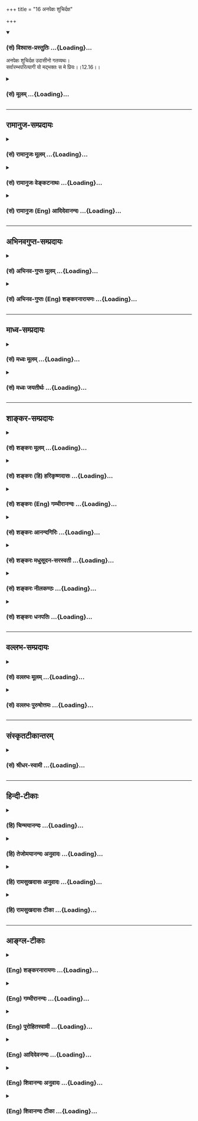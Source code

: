 +++
title = "16 अनपेक्षः शुचिर्दक्ष"

+++
<div class="js_include" newlevelforh1="3" title="(सं) विश्वास-प्रस्तुतिः" unfilled url="/purANam_vaiShNavam/mahAbhAratam/06-bhIShma-parva/03-bhagavad-gItA-parva/saMskRtam/vishvAsa-prastutiH/12_bhakti-yogaH/16_anapexaH_shuchird.md">
<details open><summary><h3>(सं) विश्वास-प्रस्तुतिः ...{Loading}...</h3></summary>

अनपेक्षः शुचिर्दक्ष उदासीनो गतव्यथः।  
सर्वारम्भपरित्यागी यो मद्भक्तः स मे प्रियः।।12.16।।
</details>
</div>
<div class="js_include collapsed" newlevelforh1="3" title="(सं) मूलम्" unfilled url="/purANam_vaiShNavam/mahAbhAratam/06-bhIShma-parva/03-bhagavad-gItA-parva/saMskRtam/mUlam/12_bhakti-yogaH/16_anapexaH_shuchird.md">
<details><summary><h3>(सं) मूलम् ...{Loading}...</h3></summary>

अनपेक्षः शुचिर्दक्ष उदासीनो गतव्यथः।  
सर्वारम्भपरित्यागी यो मद्भक्तः स मे प्रियः।।12.16।।
</details>
</div>


_________________
## रामानुज-सम्प्रदायः
<div class="js_include collapsed" newlevelforh1="3" title="(सं) रामानुजः मूलम्" unfilled url="/purANam_vaiShNavam/mahAbhAratam/06-bhIShma-parva/03-bhagavad-gItA-parva/saMskRtam/rAmAnujaH/mUlam/12_bhakti-yogaH/16_anapexaH_shuchird.md">
<details><summary><h3>(सं) रामानुजः मूलम् ...{Loading}...</h3></summary>

।।12.16।।**अनपेक्षः** -- आत्मव्यतिरिक्ते कृत्स्ने वस्तुनि अनपेक्षः;
**शुचिः** -- शास्त्रविहितद्रव्यवर्धितकायः; **दक्षः** --
शास्त्रीयक्रियोपादानसमर्थः अन्यत्र **उदासीनः; गतव्यथः** --
शास्त्रीयक्रियानिर्वृत्तौ अवर्जनीयशीतोष्णपरुषस्पर्शादिदुःखेषु
व्यथारहितः; सर्वारम्भपरित्यागी --
शास्त्रीयव्यतिरिक्तसर्वकर्मारम्भपरित्यागी; य एवंभूतो मद्भक्तः स मे
प्रियः।

</details>
</div>
<div class="js_include collapsed" newlevelforh1="3" title="(सं) रामानुजः वेङ्कटनाथः" unfilled url="/purANam_vaiShNavam/mahAbhAratam/06-bhIShma-parva/03-bhagavad-gItA-parva/saMskRtam/rAmAnujaH/venkaTanAthaH/12_bhakti-yogaH/16_anapexaH_shuchird.md">
<details><summary><h3>(सं) रामानुजः वेङ्कटनाथः ...{Loading}...</h3></summary>

  
  
।।12.16।। आत्ममात्रापेक्षत्वेन शास्त्रीयमात्रजागरूकत्वं
तद्व्यतिरिक्तेष्वत्यन्तनिरीहत्वं चाह -- अनपेक्षः इति श्लोकेन।
प्रस्तुताधिकारविरोधव्युदासाय सामान्यं विशेषे नियमयतिआत्मव्यतिरिक्त इति।
अन्येषु सङ्कोचकाभावात्कृत्स्न इत्युक्तम्। फलीभूतस्य शुचित्वस्य स्वरूपेण
विधातुमशक्यत्वात्तद्धेतौ तात्पर्यमित्याह -- शास्त्रविहितेति।
अन्यविषयसामर्थ्यस्यानुपयुक्तत्वात्तदुपयुक्तानुष्ठानसामर्थ्यं
दक्षशब्देनाभिधीयत इत्याहशास्त्रीयेति। विरोधपरिहारायौदासीन्यं
विहितव्यतिरिक्तविषयमित्याहअन्यत्रोदासीन इति।
अविहिताप्रतिषिद्धेष्वित्यर्थः। अपक्षपातिन्वमिहौदासीन्यं वदन्तःसमः शत्रौ
च \[12।18\] इत्यादिवक्ष्यमाणपौनरुक्त्यान्निरस्ताः।
निषिद्ध्यमानव्यथाप्रसङ्गं दर्शयतिशास्त्रीयक्रियानिर्वृत्ताविति।
विहितयोगारम्भादिव्यवच्छेदायाहशास्त्रीयव्यतिरिक्तेति।
साभिसन्धिकपरित्यागस्यात्र विवक्षितत्वात् माध्यस्थ्यरूपौदासीन्याद्भेदः।
यद्वा निष्प्रयत्नतारूपोदासीनत्वफलं सर्वकर्मारम्भपरित्यागः। कर्मात्र
वाक्कायव्यापारः। स एवारभ्यमाणत्वादारम्भः। तस्योपादानं वा। एतदखिलमपि
मद्भक्तिविशिष्टतयैव प्रियत्वकारणमिति मद्भक्तशब्देन विवक्षितमित्याहय
एवम्भूतो मद्भक्त इति।  
  

</details>
</div>
<div class="js_include collapsed" newlevelforh1="3" title="(सं) रामानुजः (Eng) आदिदेवानन्दः" unfilled url="/purANam_vaiShNavam/mahAbhAratam/06-bhIShma-parva/03-bhagavad-gItA-parva/saMskRtam/rAmAnujaH/english/AdidevAnandaH/12_bhakti-yogaH/16_anapexaH_shuchird.md">
<details><summary><h3>(सं) रामानुजः (Eng) आदिदेवानन्दः ...{Loading}...</h3></summary>

12.16 He who is free from 'desires', i.e., who has no longing for
anything except the self; who is 'pure', namely, whose body is nourished
on the food prescribed by the Sastras; who is an 'expert' namely, who is
an expert in performing actions prescribed by the Sastras; who is
'indifferent', i.e., not interested in matters other than those enjoined
by the Sastras; who is free from 'agony', i.e., of pain caused by heat,
cold, contact with coarse things etc., which are inevitably associated
with the performance of rites prescribed by the Sastras; who renounces
all 'undertakings,' i.e., who renounces all undertakings except those
demanded by the Sastras - the devotee who is like this is dear to Me.

</details>
</div>


_________________
## अभिनवगुप्त-सम्प्रदायः
<div class="js_include collapsed" newlevelforh1="3" title="(सं) अभिनव-गुप्तः मूलम्" unfilled url="/purANam_vaiShNavam/mahAbhAratam/06-bhIShma-parva/03-bhagavad-gItA-parva/saMskRtam/abhinava-guptaH/mUlam/12_bhakti-yogaH/16_anapexaH_shuchird.md">
<details><summary><h3>(सं) अभिनव-गुप्तः मूलम् ...{Loading}...</h3></summary>

।।12.15 -- 12.20।। यस्मादित्यादि मे प्रिया इत्यन्तम्। अनिकेतः -- इदमेव
मया कर्तव्यम् इति यस्य नास्ति प्रतिज्ञा। यथाप्राप्तहेवाकितया
सुखदुःखादिकमुपभुञ्ज्ञानः परमेश्वरविषयसमावेशितहृदयः सुखेनैव प्राप्नोति
परमकैवल्यम् इति।  
  
।। शिवम्।।

</details>
</div>
<div class="js_include collapsed" newlevelforh1="3" title="(सं) अभिनव-गुप्तः (Eng) शङ्करनारायणः" unfilled url="/purANam_vaiShNavam/mahAbhAratam/06-bhIShma-parva/03-bhagavad-gItA-parva/saMskRtam/abhinava-guptaH/english/shankaranArAyaNaH/12_bhakti-yogaH/16_anapexaH_shuchird.md">
<details><summary><h3>(सं) अभिनव-गुप्तः (Eng) शङ्करनारायणः ...{Loading}...</h3></summary>

12.16 See Comment under 12.20

</details>
</div>


_________________
## माध्व-सम्प्रदायः
<div class="js_include collapsed" newlevelforh1="3" title="(सं) मध्वः मूलम्" unfilled url="/purANam_vaiShNavam/mahAbhAratam/06-bhIShma-parva/03-bhagavad-gItA-parva/saMskRtam/madhvaH/mUlam/12_bhakti-yogaH/16_anapexaH_shuchird.md">
<details><summary><h3>(सं) मध्वः मूलम् ...{Loading}...</h3></summary>

।।12.16।। सर्वारम्भपरित्यागी इत्यादेः
सामान्यविशेषव्याख्यानव्याख्येयभावेनापुनरुक्तिः। हर्षादिभिर्मुक्त
इत्युक्ते कादाचित्कमपि भवतीतियो न हृष्यति \[12।17\] इत्युक्तम्।
उपचारपरिहारार्थं पूर्वम् आधिक्यज्ञानार्थं भक्त्यभ्यासः। ये तु सर्वाणि
कर्माणि \[12।6\] इत्यादेः प्रपञ्च एषः।

</details>
</div>
<div class="js_include collapsed" newlevelforh1="3" title="(सं) मध्वः जयतीर्थः" unfilled url="/purANam_vaiShNavam/mahAbhAratam/06-bhIShma-parva/03-bhagavad-gItA-parva/saMskRtam/madhvaH/jayatIrthaH/12_bhakti-yogaH/16_anapexaH_shuchird.md">
<details><summary><h3>(सं) मध्वः जयतीर्थः ...{Loading}...</h3></summary>

।।12.16।। पुनरुक्तिदोषमाशङ्क्य परिहरति --
**सर्वे**ति। सर्वारम्भपरितयागीशुभाशुभपरित्यागी \[12।17\],इत्यादौ
सामान्यविशेषभावेनसन्तुष्टः सततं योगी \[12।14\]सन्तुष्टो येन केनचित्
\[12।19\] इत्यादौ व्याख्यानव्याख्येयभावेनहर्षामर्षभयोद्वेगैर्मुक्तः
\[12।15\]यो न हृष्यति \[12।17\] इत्यत्र नोक्तं प्रकारद्वयं सम्भवतीत्यत
आह -- **हर्षादिभिरि**ति। निष्ठाप्रत्ययेनातीतत्वप्रतीत्या कालान्तरे
हर्षादिकं भवतीत्याशङ्क्य क्रियाप्रबन्धे विहितेन लटा प्रतिपादयतीत्यर्थः।
तर्हीदमेवास्तु; किं तेन इत्यत आह -- **उपचारे**ति। सिद्धेऽर्थे वचनमुपचारं
तात्पर्यद्योतनेन परिहरतीत्यर्थः। यो मद्भक्तः इति भक्तिः पुनःपुनरुच्यते;
तत्प्रयोजनमाह -- **आधिक्ये**ति। अद्वेष्टा \[12।13\] इत्यादिनोक्तेषु
सर्वधर्मेषु भक्तेरिति शेषः। अद्वेष्टा इत्यादेः सङ्गत्यदर्शनात्तामाह --
**ये त्वे**ति। प्रपञ्चस्तदुपलक्षितस्याभिधानम्।
अक्षरोपासकानधिकृत्यैतदुच्यते इत्यसत्। सन्निहितसम्बन्धे सति
व्यवहितसम्बन्धप्रहणायोगात्योमद्भक्तः स मे प्रियः इत्यादिवचनाच्च।

</details>
</div>


_________________
## शाङ्कर-सम्प्रदायः
<div class="js_include collapsed" newlevelforh1="3" title="(सं) शङ्करः मूलम्" unfilled url="/purANam_vaiShNavam/mahAbhAratam/06-bhIShma-parva/03-bhagavad-gItA-parva/saMskRtam/shankaraH/mUlam/12_bhakti-yogaH/16_anapexaH_shuchird.md">
<details><summary><h3>(सं) शङ्करः मूलम् ...{Loading}...</h3></summary>

।।12.16।। --,देहेन्द्रियविषयसंबन्धादिषु अपेक्षाविषयेषु **अनपेक्षः**
निःस्पृहः। **शुचिः** बाह्येन आभ्यन्तरेण च शौचेन संपन्नः। **दक्षः**
प्रत्युत्पन्नेषु कार्येषु सद्यः यथावत् प्रतिपत्तुं समर्थः। **उदासीनः** न
कस्यचित् मित्रादेः पक्षं भजते यः; सः उदासीनः यतिः। **गतव्यथः** गतभयः।
**सर्वारम्भपरित्यागी** आरभ्यन्त इति आरम्भाः इहामुत्रफलभोगार्थानि
कामहेतूनि कर्माणि सर्वारम्भाः; तान् परित्यक्तुं शीलम् अस्येति
सर्वारम्भपरित्यागी **यः मद्भक्तः सः मे प्रियः**।। किञ्च --,

</details>
</div>
<div class="js_include collapsed" newlevelforh1="3" title="(सं) शङ्करः (हि) हरिकृष्णदासः" unfilled url="/purANam_vaiShNavam/mahAbhAratam/06-bhIShma-parva/03-bhagavad-gItA-parva/saMskRtam/shankaraH/hindI/harikRShNadAsaH/12_bhakti-yogaH/16_anapexaH_shuchird.md">
<details><summary><h3>(सं) शङ्करः (हि) हरिकृष्णदासः ...{Loading}...</h3></summary>

।।12.16।। जो शरीर; इन्द्रिय; विषय और उनके सम्बन्ध आदि स्पृहाके विषयोंमें
अपेक्षारहित -- निःस्पृह है; बाहरभीतरकी शुद्धिसे सम्पन्न है; और चतुर
अर्थात् अनेक कर्त्तव्योंके प्राप्त होनेपर उनमेंसे तुरंत ही यथार्थ
कर्त्तव्यको निश्चित करनेमें समर्थ है। तथा जो उदासीन अर्थात् किसी मित्र
आदिका पक्षपात न करनेवाला संन्यासी है और गतव्यथ यानी निर्भय है। तथा जो
समस्त आरम्भोंका त्याग करनेवाला है -- जो आरम्भ किये जायँ उनका नाम आरम्भ
है; इसके अनुसार इस लोक और परलोकके फलभोगके लिये किये जानेवाले समस्त
कामनाहेतुक कर्मोंका नाम सर्वारम्भ है; उन्हें त्यागनेका जिसका स्वभाव है
ऐसा जो मेरा भक्त है वह मेरा प्यारा है।

</details>
</div>
<div class="js_include collapsed" newlevelforh1="3" title="(सं) शङ्करः (Eng) गम्भीरानन्दः" unfilled url="/purANam_vaiShNavam/mahAbhAratam/06-bhIShma-parva/03-bhagavad-gItA-parva/saMskRtam/shankaraH/english/gambhIrAnandaH/12_bhakti-yogaH/16_anapexaH_shuchird.md">
<details><summary><h3>(सं) शङ्करः (Eng) गम्भीरानन्दः ...{Loading}...</h3></summary>

12.16 Anapeksah, he who has no desires with regard to covetable things
like body, organs, objects, (their inter-) relationship, etc.; sucih,
who is pure, endowed with external and internal purity; daksah, who is
dextrous, who is able to promptly understand in the right way the duties
that present themselves; udasinah, who is impartial, the monk who does
not side with anybody-friends and others; gatavyathah, who is free from
fear; sarva-arambha-parityagi, who has renounced every undertaking-works
under-taken are arambhah; sarva-arambhah means works undertaken out of
desire for results to be enjoyed here or hereafter; he who is apt to
give them up (pari-tyaga) is sarva-arambha-parityahi; he who is such a
madbhaktah, devotee of Mine; he is priyah, dear; me, to Me. Further,

</details>
</div>
<div class="js_include collapsed" newlevelforh1="3" title="(सं) शङ्करः आनन्दगिरिः" unfilled url="/purANam_vaiShNavam/mahAbhAratam/06-bhIShma-parva/03-bhagavad-gItA-parva/saMskRtam/shankaraH/AnandagiriH/12_bhakti-yogaH/16_anapexaH_shuchird.md">
<details><summary><h3>(सं) शङ्करः आनन्दगिरिः ...{Loading}...</h3></summary>

।।12.16।। निरपेक्षत्वादिकमपि ज्ञानिनो विशेषणमित्याह -- **अनपेक्ष इति।**
आदिपदमपेक्षणीयसर्वसंग्रहार्थं; प्रतिपत्तव्येषु प्रतिपत्तुं कर्तव्येषु
कर्तुं चेत्यर्थः। परैस्ताडितस्यापि गता व्यथा भयमस्येति
व्युत्पत्तिमाश्रित्याह -- **गतेति।** नच क्षमीत्यनेन पौनरुक्त्यं
प्रत्युत्पन्नायामपि व्यथायामपकर्तृष्वनपकर्तृत्वं
क्षमित्वमित्यभ्युपगमात्।

</details>
</div>
<div class="js_include collapsed" newlevelforh1="3" title="(सं) शङ्करः मधुसूदन-सरस्वती" unfilled url="/purANam_vaiShNavam/mahAbhAratam/06-bhIShma-parva/03-bhagavad-gItA-parva/saMskRtam/shankaraH/madhusUdana-sarasvatI/12_bhakti-yogaH/16_anapexaH_shuchird.md">
<details><summary><h3>(सं) शङ्करः मधुसूदन-सरस्वती ...{Loading}...</h3></summary>

।।12.16।। अनपेक्ष इति। किंच निरपेक्षः सर्वेषु भोगोपकरणेषु
यदृच्छोपनीतेष्वपि निःस्पृहः; शुचिर्बाह्याभ्यन्तरशौचसंपन्नः; दक्ष
उपस्थितेषु ज्ञातव्येषु कर्तव्येषु च सद्य एव ज्ञातुं कर्तुं च समर्थः;
उदासीनो न कस्यचिन्मित्रादेः पक्षं भजते; यो गतव्यथः परैस्ताड्यमानस्यापि
गता नोत्पन्ना व्यथा पीडा यस्य सः; उत्पन्नायामपि व्यथायामनपकर्तृत्वं
क्षमित्वं; व्यथाकारणेषु सत्स्वप्यनुत्पन्नव्यथत्वं गतव्यथत्वमिति भेदः।
ऐहिकामुष्मिकफलानि सर्वाणि कर्माणि सर्वारम्भास्तान्परित्युक्तं शीलं यस्य
स सर्वारम्भपरित्यागी संन्यासी यो मद्भक्तः स मे प्रियः।

</details>
</div>
<div class="js_include collapsed" newlevelforh1="3" title="(सं) शङ्करः नीलकण्ठः" unfilled url="/purANam_vaiShNavam/mahAbhAratam/06-bhIShma-parva/03-bhagavad-gItA-parva/saMskRtam/shankaraH/nIlakaNThaH/12_bhakti-yogaH/16_anapexaH_shuchird.md">
<details><summary><h3>(सं) शङ्करः नीलकण्ठः ...{Loading}...</h3></summary>

।।12.16।। अस्यैव व्युत्थानावस्थामाह -- **अनपेक्ष इति।** सुखप्राप्तौ
दुःखहाने वा तत्साधने वा लिप्साशून्योऽनपेक्षः। शुचिः बाह्याभ्यन्तरशौचवान्
पुण्यापुण्याभ्यामलिप्तो वा। दक्षः भगवद्भजनादावनलसः। उदासीनो मानापमानादौ
समवृत्तिः। अतएव गता व्यथा चेतःपीडा यस्य स गतव्यथः। सर्वारम्भपरित्यागी
संन्यासित्वादेव। यो मद्भक्तः स मे प्रियः।

</details>
</div>
<div class="js_include collapsed" newlevelforh1="3" title="(सं) शङ्करः धनपतिः" unfilled url="/purANam_vaiShNavam/mahAbhAratam/06-bhIShma-parva/03-bhagavad-gItA-parva/saMskRtam/shankaraH/dhanapatiH/12_bhakti-yogaH/16_anapexaH_shuchird.md">
<details><summary><h3>(सं) शङ्करः धनपतिः ...{Loading}...</h3></summary>

।।12.16।। निरपेक्षत्वादिकमपि ज्ञानिनो विशेषणमित्याशयेनाह। अनपेक्षः
देहेन्द्रियविषयसंबन्धेषु सर्वेष्वपेक्षणीयेषु
यदृच्छायोपलब्धेष्वपेक्षाशून्यो निस्पृहः। शुचिः मृदम्ब्वादिनिमित्तेन
बाह्येन दयादिनाभ्यन्तरेण च शौचने संपन्नः पुण्यापुण्याभ्यामलिप्य इति वा।
अस्मिन्पक्षे प्रकरणाविरोधः। पुण्यापुण्ये न करोत्यस्ताभ्यामलिप्त इत्यर्थे
तु शूभाशुभपरित्यागीत्येन पौनरुक्त्यं बोध्यम्। दक्षः प्रत्युत्पन्नेषु
कर्तव्येषु यथावज्ज्ञातु कर्तुं न कुशलो नत्वलसः। कस्यचिन्मित्रादेः
पक्षपातं न भजत इत्युदासीनः। यत्तु मानापमानादौ समवृत्तिरुदासीन इति तन्न।
तथा मानापमानयोरित्यादिना पौनरुक्त्यापत्तेः। ताडितुमुद्यतादपि
व्यथानिमित्तं गतं भयं यस्मात्। नच क्षमीत्यनेन पौनरुक्त्यं परैस्ताडितस्य
प्रत्युत्पन्नायामापि पीडायां तन्निमित्तं ताडनकर्तृषु ताडनाद्यकर्तुत्वं
क्षमित्वमित्यभ्युपगमात्।
अतएवैहिकामुष्मकदुःखनिवृत्तितत्सुखप्राप्त्यर्थानि कर्माणि आरभ्यन्त
इत्यारम्भास्तान् परियक्तुं शीलमस्य स सर्वारम्भपरित्यागी। यतो
भयहेतुभूतसर्वारम्भपरित्यागी अतो गतव्यथ इति वा। यो मद्भक्तः स मे प्रियः।

</details>
</div>


_________________
## वल्लभ-सम्प्रदायः
<div class="js_include collapsed" newlevelforh1="3" title="(सं) वल्लभः मूलम्" unfilled url="/purANam_vaiShNavam/mahAbhAratam/06-bhIShma-parva/03-bhagavad-gItA-parva/saMskRtam/vallabhaH/mUlam/12_bhakti-yogaH/16_anapexaH_shuchird.md">
<details><summary><h3>(सं) वल्लभः मूलम् ...{Loading}...</h3></summary>

।।12.16।। अनपेक्ष इति। मत्सेवातिरिक्तं सालोक्यादिकमपि नापेक्षते।
तथासालोक्यसार्ष्टिसारूप्यसामीप्यैकत्वमप्युत। दीयमानं न गृह्णन्ति विना
मत्सेवनं जनाः \[3।29।13\] इति भागवतवचनात्। शुचिराचारवान्आचारप्रभवो
धर्मस्तेनैव च सुखी भवेत् इति वाक्यात्। तथा भगवत्सेवायां
तत्तच्छृङ्गारयोजने दक्षः चतुरः। तत्प्रतिकूले गृहादावुदासीनः। तत्रापि
गतव्यथःभार्यादीनां तथाऽन्येषामसतश्चाक्रमं सहेत् तथा कलत्रादिकं प्रतिकूलं
दृष्ट्वा तदीयसर्वविषयारम्भपरित्यागी च। सेवायां हिउद्वेगः प्रतिबन्धो वा
भोगो वा स्यात्तु बाधकः इति श्रीमदाचार्यैरप्युच्यते; अतः
सर्वारम्भभोगोऽनुचितः घातकत्वात्। य एवम्भूतो भक्तः स मे प्रियः।

</details>
</div>
<div class="js_include collapsed" newlevelforh1="3" title="(सं) वल्लभः पुरुषोत्तमः" unfilled url="/purANam_vaiShNavam/mahAbhAratam/06-bhIShma-parva/03-bhagavad-gItA-parva/saMskRtam/vallabhaH/puruShottamaH/12_bhakti-yogaH/16_anapexaH_shuchird.md">
<details><summary><h3>(सं) वल्लभः पुरुषोत्तमः ...{Loading}...</h3></summary>

  
  
।।12.16।। किञ्च। अनपेक्षः सेवादौ स्वमनोऽतिरिक्तापेक्षारहितः समर्थ इति
यावत्। शुचिः मत्स्मरणवान्; दक्षः भजनस्वरूपज्ञानवान्; उदासीनः लोकेषु;
गतव्यथः मानसिकक्लेशरहितः; सर्वारम्भपरित्यागी
दृष्टश्रुतफलककर्माऽनुद्यमानस्वभावः। एतादृशो मद्भक्तः मद्भजनकर्त्ता स मे
प्रियः।  
  

</details>
</div>


_________________
## संस्कृतटीकान्तरम्
<div class="js_include collapsed" newlevelforh1="3" title="(सं) श्रीधर-स्वामी" unfilled url="/purANam_vaiShNavam/mahAbhAratam/06-bhIShma-parva/03-bhagavad-gItA-parva/saMskRtam/shrIdhara-svAmI/12_bhakti-yogaH/16_anapexaH_shuchird.md">
<details><summary><h3>(सं) श्रीधर-स्वामी ...{Loading}...</h3></summary>

।।12.16।। किंच **-- अनपेक्ष इति।** अनपेक्षो यदृच्छोपस्थितेऽप्यर्थे
निस्पृहः; शुचिर्बाह्याभ्यन्तरशौचसंपन्नः; तक्षोऽनलसः; उदासीनः
पक्षपातरहितः; गतव्यथ आधिशून्यः
सर्वान्दृष्टादृष्टार्थानारम्भानुद्यमान्परित्यक्तुं शीलं यस्य स एवंभूतः
सन् यो मद्भक्तः स मे प्रियः।

</details>
</div>


_________________
## हिन्दी-टीकाः
<div class="js_include collapsed" newlevelforh1="3" title="(हि) चिन्मयानन्दः" unfilled url="/purANam_vaiShNavam/mahAbhAratam/06-bhIShma-parva/03-bhagavad-gItA-parva/hindI/chinmayAnandaH/12_bhakti-yogaH/16_anapexaH_shuchird.md">
<details><summary><h3>(हि) चिन्मयानन्दः ...{Loading}...</h3></summary>

।।12.16।। यह तीसरा भाग है। ज्ञानी भक्त के चरित्र पर यह श्लोक और अधिक
प्रकाश डालता है। पूर्व के दो भागों में उसके चौदह लक्षण बताये जा चुके
हैं; और अब इन छ गुणों को बताकर भक्त के चित्र को और अधिक स्पष्ट किया जा
रहा है। जो अनपेक्ष (अपेक्षारहित) है सामान्य पुरुष अपने सुख और शान्ति के
लिए बाह्य देश; काल; वस्तु ; व्यक्ति और परिस्थितियों पर आश्रित होता है।
इनमें से प्रिय की प्राप्ति होने पर वह क्षण भर रोमांचित कर देने वाले
हर्षोल्लास का अनुभव करता है। परन्तु एक सच्चा भक्त अपने सुख के लिए बाह्य
जगत् की अपेक्षा नहीं रखता; क्योंकि उसकी प्रेरणा; समता और प्रसन्नता का
स्रोत हृदयस्थ आत्मा ही होता है। जो शुचि अर्थात् शुद्ध है एक सच्चा भक्त
शारीरिक शुद्धि तथा उसी प्रकार आन्तरिक शुद्धि से भी सम्पन्न होता है। जो
भक्त साधक की स्थिति में भी शरीर मन और जगत् के साथ अपने सम्बन्धों में
शुद्धि रखने के प्रति जागरूक रहता है वही फिर सिद्ध भक्त शुचि को प्राप्त
होता है। यह एक सुविदित तथ्य है कि कोई पुरुष जिस वातावरण में रहता है; उसे
देखकर तथा उसकी वस्तुओं; वस्त्रों आदि की दशा देखकर उस पुरुष के स्वभाव;
अनुशासन तथा संस्कृति का अनुमान किया जा सकता है। शारीरिक शुचिता तथा
व्यवहार में भी पवित्रता रखने पर भारत में अत्यधिक बल दिया गया है। बाह्य
शुद्धि के बिना आन्तरिक शुद्धि मात्र दिवास्वप्न; या व्यर्थ की आशा ही
सिद्ध होगी। दक्ष (कुशल) सदा सजगता तो सुगठित पुरुष का स्वभाव ही बन जाता
है। किसी भी कार्य़ की सफलता की कुंजी उत्साह है। कुशल और समर्थ व्यक्ति वह
नहीं है जो अपने व्यवहार और कार्य में त्रुटियां करता रहता है। दक्ष भक्त
मन से सजग और बुद्धि से समर्थ होता है। उसमें मन की शक्ति का अपव्यय नहीं
होता अत एक बार किसी कार्य का उत्तरदायित्व अपने कन्धों पर लेने के पश्चात्
वह उस कार्य का सिद्धि के लिए सदा तत्पर रहता है। जैसा कि हम देख रहे हैं;
यदि धार्मिक कहे जाने वाले लोग अपने कार्य में आलसी; असावधान और अशिष्ट हो
गये हैं; तो हम समझ सकते हैं कि हिन्दू धर्म अपने प्राचीन वैभव से कितना
दूर भटक गया है। उदासीन समाज में ऐसे अनेक भक्त कहे जाने वाले लोगों का
मिलना कठिन नहीं हैं; जिन्होंने अपने आप को एक अनभिव्यक्त दुखपूर्ण स्थिति
में समर्पित कर दिया है और उसका कारण केवल यह है कि किसी ने उसके साथ
विश्वासघात अथवा दुर्व्यवहार किया था। ऐसे मूढ़ भक्त सोचते हैं कि समाज के
इन अपराधों के प्रति वे उदासीन रहेंगे। बाद में उनकी भक्ति ही उन्हें एक
दुर्भाग्यपूर्ण दायित्व प्रतीत होने लगती है; न कि एक वास्तविक लाभ
दर्शनशास्त्र को विपरीत समझने पर उसकी समाप्ति समाज के आत्मघात में ही होती
है। उदासीन भाव का प्रयोजन केवल अपने मन की शक्तियों का अपव्यय रोकने के लिए
ही है। मनुष्य के जीवन में; छोटीछोटी कठिनाइयाँ; सामान्य बीमारियां
सुखसुविधा का अभाव आदि का होना तो स्वाभाविक और सामान्य बात है। उनको ही
अत्यधिक महत्व देना और उनकी निवृत्ति के लिए दिन रात प्रयत्न करते रहने का
अर्थ जीवन भर परिस्थितियों को अनुकूल बनाने के संघर्ष में ही डूबे रहना है।
यहाँ साधक को यह उपदेश दिया गया है कि जीवन की इन साधारण परिस्थितियों में
वह अपनी मानसिक शक्ति को व्यर्थ ही नहीं खोने दे; बल्कि इन घटनाओं में
उदासीन भाव से रहकर शक्ति का संचय करे। छोटेमोटे दुख और कष्ट अनित्य होने
के कारण स्व्ात ही निवृत्त हो जाते हैं; अत उनके लिए चिन्ता और संघर्ष करने
की कोई आवश्यकता नहीं है। व्यथारहित (भयरहित) जब मनुष्य किसी वस्तु विशेष की
कामना से अभिभूत हो जाता है; तब उसे मन में यह भय लगा रहता है कि कहीं उसकी
इच्छा अतृप्त ही न रह जाये। परन्तु ज्ञानी भक्त सब कामनाओं से मुक्त होने
के कारण निर्भय होता है। सर्वारम्भ परित्यागी संस्कृत में आरम्भ शब्द का
अर्थ कर्म भी होता है। अत सर्वारम्भ परित्यागी शब्द का अर्थ कोई यह नहीं
समझे कि भक्त वह है; जो सब कर्मों का त्याग कर देता है इस प्रकार के
शाब्दिक अर्थ के कारण बहुसंख्यक हिन्दू लोग कर्म करने में अकुशल और आलसी हो
गये हैं। इन लोगों को देखकर ही अन्य लोग हमारी आलोचना करते हुए कहते हैं कि
हिन्दू धर्म में आलस्य को ही दैवी आदर्श के रूप में गौरवान्वित किया गया है
परन्तु यह अनुचित है; क्योंकि इस शब्द के आशय की सर्वथा उपेक्षा की गयी है।
यदि कोई व्यक्ति किसी कर्म में निश्चित प्रारम्भ देखता है; तो इसका अर्थ यह
हुआ कि वह स्वयं को उस कर्म का आरम्भकर्ता मानता है। उसके मन में यह भाव
दृढ़ होना चाहिए कि उसने ही यह कर्म विशेष किसी विशेष फल को प्राप्त करने
के लिए प्रारम्भ किया है; जिसे प्राप्त कर वह कोई निश्चित लाभ या सुख
प्राप्त करेगा। जो पुरुष भगवान् का भक्त है; और सांस्कृतिक पूर्णत्व को
प्राप्त करना चाहता है; उसको इस प्रकार के मान और कर्तृत्व के अभिमान को
सर्वथा त्याग कर निरहंकार भाव से जगत् में कर्म करने चाहिए। वास्तविकता यह
है कि हमारे जीवन में कोई भी कर्म नया नहीं है; जिसका अपना स्वतन्त्र
प्रारम्भ और समाप्ति हो। सम्पूर्ण जगत् के सनातन कर्म व्यापार में ही सभी
कर्मों का समावेश हो जाता है। यदि भलीभांति विचार किया जाये तो ज्ञात होगा
कि हमारे सभी कर्म जगत् में उपलब्ध वस्तुओं और स्थितियों से नियन्त्रित;
नियमित; शासित और प्रेरित होते हैं। ईश्वर के भक्त को विश्व की इस एकता का
सदैव भान बना रहता है; और इसलिए; वह जगत् में सदा ईश्वर के हाथों में एक
करण या निमित्त के रूप में कर्म करता है; न कि किसी कर्म के स्वतन्त्र
कर्ता के रूप में। उपर्युक्त सद्गुणों से सम्पन्न भक्त मुझे प्रिय है। भक्त
के कुछ और लक्षण बताते हुए भगवान् कहते हैं

</details>
</div>
<div class="js_include collapsed" newlevelforh1="3" title="(हि) तेजोमयानन्दः अनुवादः" unfilled url="/purANam_vaiShNavam/mahAbhAratam/06-bhIShma-parva/03-bhagavad-gItA-parva/hindI/tejomayAnandaH/anuvAdaH/12_bhakti-yogaH/16_anapexaH_shuchird.md">
<details><summary><h3>(हि) तेजोमयानन्दः अनुवादः ...{Loading}...</h3></summary>

।।12.16।। जो अपेक्षारहित, शुद्ध, दक्ष, उदासीन, व्यथारहित और सर्वकर्मों
का संन्यास करने वाला मेरा भक्त है, वह मुझे प्रिय है।।

</details>
</div>
<div class="js_include collapsed" newlevelforh1="3" title="(हि) रामसुखदासः अनुवादः" unfilled url="/purANam_vaiShNavam/mahAbhAratam/06-bhIShma-parva/03-bhagavad-gItA-parva/hindI/rAmasukhadAsaH/anuvAdaH/12_bhakti-yogaH/16_anapexaH_shuchird.md">
<details><summary><h3>(हि) रामसुखदासः अनुवादः ...{Loading}...</h3></summary>

।।12.16।। जो आकाङ्क्षासे रहित, बाहर-भीतरसे पवित्र, दक्ष, उदासीन, व्यथासे
रहित और सभी आरम्भोंका अर्थात् नये-नये कर्मोंके आरम्भका सर्वथा त्यागी है,
वह मेरा भक्त मुझे प्रिय है।

</details>
</div>
<div class="js_include collapsed" newlevelforh1="3" title="(हि) रामसुखदासः टीका" unfilled url="/purANam_vaiShNavam/mahAbhAratam/06-bhIShma-parva/03-bhagavad-gItA-parva/hindI/rAmasukhadAsaH/TIkA/12_bhakti-yogaH/16_anapexaH_shuchird.md">
<details><summary><h3>(हि) रामसुखदासः टीका ...{Loading}...</h3></summary>

।।12.16।।***व्याख्या--*'अनपेक्षः'--**भक्त भगवान्को ही सर्वश्रेष्ठ मानता
है। उसकी दृष्टिमें भगवत्प्राप्तिसे बढ़कर दूसरा कोई लाभ नहीं होता। अतः
संसारकी किसी भी वस्तुमें उसका किञ्चिन्मात्र भी खिंचाव नहीं होता। इतना ही
नहीं; अपने कहलानेवाले शरीर, इन्द्रियों, मन, बुद्धिमें भी उसका अपनापन
नहीं रहता, प्रत्युत वह उनको भी भगवान्का ही मानता है, जो कि वास्तवमें
भगवान्के ही हैं। अतः उसको शरीर-निर्वाहकी भी चिन्ता नहीं होती। फिर वह और
किस बातकी अपेक्षा करे; अर्थात् फिर उसे किसी भी वस्तुकी
इच्छा-वासना-स्पृहा नहीं रहती।  
  
भक्तपर चाहे कितनी ही बड़ी आपत्ति आ जाय, आपत्तिका ज्ञान होनेपर भी उसके
चित्तपर प्रतिकूल प्रभाव नहीं होता। भयंकर-से-भयंकर परिस्थितिमें भी वह
भगवान्की लीलाका अनुभव करके मस्त रहता है। इसलिये वह किसी प्रकारकी
अनुकूलताकी कामना नहीं करता।  
  
नाशवान् पदार्थ तो रहते नहीं, उनका वियोग अवश्यम्भावी है और अविनाशी
परमात्मासे कभी वियोग होता ही नहीं --इस वास्तविकताको जाननेके कारण भक्तमें
स्वाभाविक ही नाशवान् पदार्थोंकी इच्छा पैदा नहीं होती।  
यह बात खास ध्यान देनेकी है कि केवल इच्छा करनेसे शरीर-निर्वाहके पदार्थ
मिलते हों तथा इच्छा न करनेसे न मिलते हों--ऐसा कोई नियम नहीं है।
वास्तवमें शरीर-निर्वाहकी आवश्यक सामग्री स्वतः प्राप्त होती है; क्योंकि
जीवमात्रके शरीर-निर्वाहकी आवश्यक सामग्रीका प्रबन्ध भगवान्की ओरसे पहले ही
हुआ रहता है। इच्छा करनेसे तो आवश्यक वस्तुओंकी प्राप्तिमें बाधा ही आती
है। अगर मनुष्य किसी वस्तुको अपने लिये अत्यन्त आवश्यक समझकर वह वस्तु कैसे
मिले; कहाँ मिले; कब मिले;' -- ऐसी प्रबल इच्छाको अपने अन्तःकरणमें पकड़े
रहता है, तो उसकी उस इच्छाका विस्तार नहीं हो पाता अर्थात् उसकी वह इच्छा
दूसरे लोगोंके अन्तःकरणतक नहीं पहुँच पाती। इस कारण दूसरे लोगोंके
अन्तःकरणमें उस आवश्यक वस्तुको देनेकी इच्छा या प्रेरणा नहीं होती। प्रायः
देखा जाता है कि लेनेकी प्रबल इच्छा रखनेवाले-(चोर आदि) को कोई देना नहीं
चाहता। इसके विपरीत किसी वस्तुकी इच्छा न रखनेवाले विरक्त त्यागी और बालककी
आवश्यकताओंका अनुभव अपने-आप दूसरोंको होता है, और दूसरे उनके
शरीर-निर्वाहका अपने-आप प्रसन्नतापूर्वक प्रबन्ध करते हैं। इससे यह सिद्ध
हुआ कि इच्छा न करनेसे जीवन-निर्वाहकी आवश्यक वस्तुएँ बिना माँगे स्वतः
मिलती हैं। अतः वस्तुओंकी इच्छा करना केवल मूर्खता और अकारण दुःख पाना ही
है। सिद्ध भक्तको तो अपने कहे जानेवाले शरीरकी भी अपेक्षा नहीं होती;
इसलिये वह सर्वथा निरपेक्ष होता है।  
किसी-किसी भक्तको तो इसकी भी अपेक्षा नहीं होती कि भगवान् दर्शन दें!
भगवान् दर्शन दें तो आनन्द, न दें तो आनन्द! वह तो सदा भगवान्की प्रसन्नता
और कृपाको देखकर मस्त रहता है। ऐसे निरपेक्ष भक्तके पीछे-पीछे भगवान् भी
घूमा करते हैं! भगवान् स्वयं कहते हैं --  
    **निरेपक्षं मुनिं शान्तं निर्वैरं समदर्शनम्।**  
  
**    अनुव्रजाम्यहं नित्यं पूयेयेत्यङ्घ्रिरेणुभिः।।**  
                                
(श्रीमद्भा0 11। 14। 16)  
'जो निरपेक्ष (किसीकी अपेक्षा न रखनेवाला), निरन्तर मेरा मनन करनेवाला,
शान्त, द्वेष-रहित और सबके प्रति समान दृष्टि रखनेवाला है, उस महात्माके
पीछे-पीछे मैं सदा यह सोचकर घूमा करता हूँ कि उसकी चरण-रज मेरे ऊपर पड़ जाय
और मैं पवित्र हो जाऊँ। '  
किसी वस्तुकी इच्छाको लेकर भगवान्की भक्ति करनेवाला मनुष्य वस्तुतः उस
इच्छित वस्तुका ही भक्त होता है; क्योंकि (वस्तुकी ओर लक्ष्य रहनेसे) वह
वस्तुके लिये ही भगवान्की भक्ति करता है, न कि भगवान्के लिये। परन्तु
भगवान्की यह उदारता है कि उसको भी अपना भक्त मानते हैं (गीता 7। 16);
क्योंकि वह इच्छित वस्तुके लिये किसी दूसरेपर भरोसा न रखकर अर्थात् केवल
भगवान्पर भरोसा रखकर ही भजन करता है। इतना ही नहीं, भगवान् भक्त ध्रुवकी
तरह उस (अर्थार्थी भक्त) की इच्छा पूरी करके उसको सर्वथा निःस्पृह भी बना
देते हैं।  
  
**'शुचिः'--**शरीरमें अहंता-ममता (मैं-मेरापन) न रहनेसे भक्तका शरीर
अत्यन्त पवित्र होता है। अन्तःकरणमें राग-द्वेष, हर्ष-शोक, काम-क्रोधादि
विकारोंके न रहनेसे उसका अन्तःकरण भी अत्यन्त पवित्र होता है। ऐसे
(बाहर-भीतरसे अत्यन्त पवित्र) भक्तके दर्शन, स्पर्श, वार्तालाप और चिन्तनसे
दूसरे लोग भी पवित्र हो जाते हैं। तीर्थ सब लोगोंको पवित्र करते हैं;
किन्तु ऐसे भक्त तीर्थोंको भी तीर्थत्व प्रदान करते हैं अर्थात् तीर्थ भी
उनके चरण-स्पर्शसे पवित्र हो जाते हैं (पर भक्तोंके मनमें ऐसा अहंकार नहीं
होता)। ऐसे भक्त अपने हृदयमें विराजित **'पवित्राणां पवित्रम्'**
(पवित्रोंको भी पवित्र करनेवाले) भगवान्के प्रभावसे तीर्थोंको भी महातीर्थ
बनाते हुए विचरण करते हैं -- **तीर्थीकुर्वन्ति तीर्थानि स्वान्तःस्थेन
गदाभृता**।। (श्रीमद्भा0 1। 13। 10)महाराज भगीरथ गङ्गाजीसे कहते हैं --
**साधवो न्यासिनः शान्ता ब्रह्मिष्ठा लोकपावनाः।**  
  
**हरन्त्यघं तेऽङ्गसङ्गात् तेष्वास्ते ह्यघभिद्धरिः।।**(श्रीमद्भा0 9। 9।
6)'माता! जिन्होंने लोक-परलोककी समस्त कामनाओंका त्याग कर दिया है, जो
संसारसे उपरत होकर अपने-आपमें शान्त हैं, जो ब्रह्मनिष्ठ और लोकोंको पवित्र
करनेवाले परोपकारी साधु पुरुष हैं, वे अपने अङ्गस्पर्शसे तुम्हारे
(पापियोंके अङ्ग-स्पर्शसे आये) समस्त पापोंको नष्ट कर देंगे; क्योंकि उनके
हृदयमें समस्त पापोंका नाश करनेवाले भगवान् सर्वदा निवास करते
हैं। '**'दक्षः'--**जिसने करनेयोग्य काम कर लिया है, वही दक्ष है।
मानव-जीवनका उद्देश्य भगवत्प्राप्ति ही है। इसीके लिये मनुष्यशरीर मिला है।
अतः जिसने अपना उद्देश्य पूरा कर लिया अर्थात् भगवान्को प्राप्त कर लिया,
वही वास्तवमें दक्ष अर्थात् चतुर है। भगवान् कहते हैं -- **एषा बुद्धिमतां
बुद्धिर्मनीषा च मनीषिणाम्।**  
  
**यत्सत्यमनृतेनेह मर्त्येनाप्नोति मामृतम्।।**(श्रीमद्भा0 11। 29।
22)'विवेकियोंके विवेक और चतुरोंकी चतुराईकी पराकाष्ठा इसीमें है कि वे इस
विनाशी और असत्य शरीरके द्वारा मुझ अविनाशी एवं सत्य तत्त्वको प्राप्त कर
लें। ' सांसारिक दक्षता (चतुराई) वास्तवमें दक्षता नहीं है। एक दृष्टिसे तो
व्यवहारमें अधिक दक्षता होना कलङ्क ही है; क्योंकि इससे अन्तःकरणमें जड
पदार्थोंका आदर बढ़ता है, जो मनुष्यके पतनका कारण होता है। सिद्ध भक्तमें
व्यावहारिक (सांसारिक) दक्षता भी होती है। परन्तु व्यावहारिक दक्षताको
पारमार्थिक स्थितिकी कसौटी मानना वस्तुतः सिद्ध भक्तका अपमान ही करना
है।**'उदासीनः'--**उदासीन शब्दका अर्थ है -- उत्आसीन अर्थात् ऊपर बैठा हुआ,
तटस्थ, पक्षपातसे रहित। विवाद करनेवाले दो व्यक्तियोंके प्रति जिसका सर्वथा
तटस्थ भाव रहता है, उसको उदासीन कहा जाता है। उदासीन शब्द निर्लिप्तताका
द्योतक है। जैसे ऊँचे पर्वतपर खड़े हुए पुरुषपर नीचे पृथ्वीपर लगी हुई आग
या बाढ़ आदिका कोई असर नहीं पड़ता, ऐसे ही किसी भी अवस्था, घटना, परिस्थिति
आदिका भक्तपर कोई असर नहीं पड़ता, वह सदा निर्लिप्त रहता है। जो मनुष्य
भक्तका हित चाहता है तथा उसके अनुकूल आचरण करता है, वह उसका मित्र समझा
जाता है और जो मनुष्य भक्तका अहित चाहता है तथा उसके प्रतिकूल आचरण करता
है; वह उसका शत्रु समझा जाता है। इस प्रकार मित्र और शत्रु समझे जानेवाले
व्यक्तिके साथ भक्तके बाहरी व्यवहारमें फरक मालूम दे सकता है; परन्तु
भक्तके अन्तःकरणमें दोनों मनुष्योंके प्रति किञ्चिन्मात्र भी भेदभाव नहीं
होता। वह दोनों स्थितियोंमें सर्वथा उदासीन अर्थात् निर्लिप्त रहता
है। भक्तके अन्तःकरणमें अपनी स्वतन्त्र सत्ता नहीं रहती। वह शरीरसहित
सम्पूर्ण संसारको परमात्माका ही मानता है। इसलिये उसका व्यवहार पक्षपातसे
रहित होता है।**'गतव्यथः'--**कुछ मिले या न मिले, कुछ भी आये या चला जाय,
जिसके चित्तमें दुःख-चिन्ता-शोकरूप हलचल कभी होती ही नहीं, उस भक्तको यहाँ
**'गतव्यथः'** कहा गया है। यहाँ 'व्यथा' शब्द केवल दुःखका वाचक नहीं है।
अनुकूलताकी प्राप्ति होनेपर चित्तमें प्रसन्नता तथा प्रतिकूलताकी प्राप्ति
होनेपर चित्तमें खिन्नताकी जो हलचल होती है, वह भी 'व्यथा' ही है। अतः
अनुकूलता तथा प्रतिकूलतासे अन्तःकरणमें होनेवाले राग-द्वेष, हर्ष-शोक आदि
विकारोंके सर्वथा अभावको ही यहाँ **'गतव्यथः'** पदसे कहा गया है।  
  
**'सर्वारम्भपरित्यागी'--**भोग और संग्रहके उद्देश्यसे नयेनये कर्म करनेको
'आरम्भ' कहते हैं; जैसे -- सुखभोगके उद्देश्यसे घरमें नयी-नयी चीजें इकट्ठी
करना, वस्त्र खरीदना; रुपये बढ़ानेके उद्देश्यसे नयीनयी दूकानें खोलना, नया
व्यापार शुरू करना आदि। भक्त भोग और संग्रहके लिये किये जानेवाले मात्र
कर्मोंका सर्वथा त्यागी होता है **(टिप्पणी प₀ 656.1)**। जिसका उद्देश्य
संसारका है और जो वर्ण, आश्रम, विद्या, बुद्धि, योग्यता, पद, अधिकार आदिको
लेकर,अपनेमें विशेषता देखता है, वह भक्त नहीं होता। भक्त भगवन्निष्ठ होता
है। अतः उसके कहलानेवाले शरीर, इन्द्रि, मन, बुद्धि, क्रिया फल आदि सब
भगवान्के अर्पित होते हैं। वास्तवमें इन शरीरादिके मालिक भगवान् ही हैं।
प्रकृति और प्रकृतिका कार्यमात्र भगवान्का है। अतः भक्त एक भगवान्के सिवाय
किसीको भी अपना नहीं मानता। वह अपने लिये कभी कुछ नहीं करता। उसके द्वारा
होनेवाले मात्र कर्म भगवान्की प्रसन्नताके लिये ही होते हैं। धन-सम्पत्ति,
सुख-आराम, मान-बड़ाई आदिके लिये किये जानेवाले कर्म उसके द्वारा कभी होते
ही नहीं। जिसके भीतर परमात्मतत्त्वकी प्राप्तिकी ही सच्ची लगन लगी है, वह
साधक चाहे किसी भी मार्गका क्यों न हो, भोग भोगने और संग्रह करनेके
उद्देश्यसे वह कभी कोई नया कर्म आरम्भ नहीं करता।**'यो मद्भक्तः स मे
प्रियः' --** भगवान्में स्वाभाविक ही इतना महान् आकर्षण है कि भक्त स्वतः
उनकी ओर खिंच जाता है, उनका प्रेमी हो जाता है।**आत्मारामाश्च मुनयो
निर्ग्रन्था अप्युरुक्रमे।**  
  
कुर्वन्त्यहैतुकीं भक्तिमित्थम्भूतगुणो हरिः।। (श्रीमद्भा0 1। 7।
10)'ज्ञानके द्वारा जिनकी चित्-जड-ग्रन्थि कट गयी है, ऐसे आत्माराम मुनिगण
भी भगवान्की हेतुरहित (निष्काम) भक्ति किया करते हैं; क्योंकि भगवान्के गुण
ही ऐसे हैं कि वे प्राणियोंको अपनी ओर खींच लेते हैं। यहाँ प्रश्न हो सकता
है कि अगर भगवान्में इतना महान् आकर्षण है, तो सभी मनुष्य भगवान्की ओर
क्यों नहीं खिंच जाते, उनके प्रेमी क्यों नहीं हो जाते; वास्तवमें देखा जाय
तो जीव भगवान्का ही अंश है। अतः उसका भगवान्की ओर स्वतः-स्वाभाविक आकर्षण
होता है। परन्तु जो भगवान् वास्तवमें अपने हैं, उनको तो मनुष्यने अपना माना
नहीं और जो मन-बुद्धि-इन्द्रियाँ शरीर-कुटुम्बादि अपने नहीं हैं, उनको उसने
अपना मान लिया। इसीलिये वह शारीरिक निर्वाह और सुखकी कामनासे सांसारिक
भोगोंकी ओर आकृष्ट हो गया तथा अपने अंशी भगवान्से दूर (विमुख) हो गया। फिर
भी उसकी यह दूरी वास्तविक नहीं माननी चाहिये। कारण कि नाशवान् भोगोंकी ओर
आकृष्ट होनेसे उसकी भगवान्से दूरी दिखायी तो देती है, पर वास्तवमें दूरी है
नहीं; क्योंकि उन भोगोंमें भी तो सर्वव्यापी भगवान् परिपूर्ण हैं। परन्तु
इन्द्रियोंके विषयोंमें अर्थात् भोगोंमें ही आसक्ति होनेके कारण उसको उनमें
छिपे भगवान् दिखायी नहीं देते। जब इन नाशवान् भोगोंकी ओर उसका आकर्षण नहीं
रहता, तब वह स्वतः ही भगवान्की ओर खिंच जाता है। संसारमें किञ्चिन्मात्र भी
आसक्ति न रहनेसे भक्तका एकमात्र भगवान्में स्वतः प्रेम होता है। ऐसे
अनन्यप्रेमी भक्तको भगवान् **'मद्भक्तः'** कहते हैं। जिस भक्तका भगवान्में
अनन्य प्रेम है, वह भगवान्को प्रिय होता है।  
  
***सम्बन्ध--***सिद्ध भक्तके पाँच लक्षणोंवाला चौथा प्रकरण आगेके श्लोकमें
आया है।

</details>
</div>


_________________
## आङ्ग्ल-टीकाः
<div class="js_include collapsed" newlevelforh1="3" title="(Eng) शङ्करनारायणः" unfilled url="/purANam_vaiShNavam/mahAbhAratam/06-bhIShma-parva/03-bhagavad-gItA-parva/english/shankaranArAyaNaH/12_bhakti-yogaH/16_anapexaH_shuchird.md">
<details><summary><h3>(Eng) शङ्करनारायणः ...{Loading}...</h3></summary>

12.16. He, who does not expect \[anything\]; who is pure, dexterous,
unconcerned, untroubled; and who has renonced all his undertakings all
around-that devotee of Mine is dear to Me.

</details>
</div>
<div class="js_include collapsed" newlevelforh1="3" title="(Eng) गम्भीरानन्दः" unfilled url="/purANam_vaiShNavam/mahAbhAratam/06-bhIShma-parva/03-bhagavad-gItA-parva/english/gambhIrAnandaH/12_bhakti-yogaH/16_anapexaH_shuchird.md">
<details><summary><h3>(Eng) गम्भीरानन्दः ...{Loading}...</h3></summary>

12.16 He who has no desires, who is pure, who is dextrous, who is
impartial, who is free from fear, who has renounced every undertaking-he
who is (such) a devotee of Mine is dear to Me.

</details>
</div>
<div class="js_include collapsed" newlevelforh1="3" title="(Eng) पुरोहितस्वामी" unfilled url="/purANam_vaiShNavam/mahAbhAratam/06-bhIShma-parva/03-bhagavad-gItA-parva/english/purohitasvAmI/12_bhakti-yogaH/16_anapexaH_shuchird.md">
<details><summary><h3>(Eng) पुरोहितस्वामी ...{Loading}...</h3></summary>

12.16 He who expects nothing, who is pure, watchful, indifferent,
unruffled, and who renounces all initiative, such a one is My beloved.

</details>
</div>
<div class="js_include collapsed" newlevelforh1="3" title="(Eng) आदिदेवनन्दः" unfilled url="/purANam_vaiShNavam/mahAbhAratam/06-bhIShma-parva/03-bhagavad-gItA-parva/english/AdidevanandaH/12_bhakti-yogaH/16_anapexaH_shuchird.md">
<details><summary><h3>(Eng) आदिदेवनन्दः ...{Loading}...</h3></summary>

12.16 He who is free from desires, who is pure, expert, indifferent and
free from agony, who has renounced every undertaking - he is dear to Me.

</details>
</div>
<div class="js_include collapsed" newlevelforh1="3" title="(Eng) शिवानन्दः अनुवादः" unfilled url="/purANam_vaiShNavam/mahAbhAratam/06-bhIShma-parva/03-bhagavad-gItA-parva/english/shivAnandaH/anuvAdaH/12_bhakti-yogaH/16_anapexaH_shuchird.md">
<details><summary><h3>(Eng) शिवानन्दः अनुवादः ...{Loading}...</h3></summary>

12.16 He who is free from wants, pure, expert, unconcerned, and free
from pain, renouncing all undertakings or commencements he who is (thus)
devoted to Me, is dear to Me.

</details>
</div>
<div class="js_include collapsed" newlevelforh1="3" title="(Eng) शिवानन्दः टीका" unfilled url="/purANam_vaiShNavam/mahAbhAratam/06-bhIShma-parva/03-bhagavad-gItA-parva/english/shivAnandaH/TIkA/12_bhakti-yogaH/16_anapexaH_shuchird.md">
<details><summary><h3>(Eng) शिवानन्दः टीका ...{Loading}...</h3></summary>

12.16 अनपेक्षः (he who is) free from wants; शुचिः pure; दक्षः expert;
उदासीनः unconcerned; गतव्यथः free from pain; सर्वारम्भपरित्यागी
renouncing all undertakings or commencements; यः who; मद्भक्तः
My,devotee; सः he; मे to Me; प्रियः dear.CommentarY He is free from
dependence. He is indifferent to the body; the senses; the objects of
the senses and their mutual connections. He has external and internal
purity. External purity is attained through earth and water (washing and
bathing). Inner purity is attained by the eradication of likes and
dislikes; lust; anger; jealousy; etc.; and through the cultivation of
the virtues -- friendship (towards eals); compassion (towards those who
are inferior) and complacency (towards superiors).Daksha Prompt; swift
and skilful in all actions expert. He is able to decide rightly and
immediately in matters that demand prompt attention and action.Udasina
He who does not take up the side of a friend and the like (in a
controversy) he who is indifferent to whatever happens.Gatavyathah He
who is free from pain. He is not troubled even if he is beaten by a
wicked man. He is not pained or afflicted by any result of any action or
any happening.Sarvarambhaparityagi He habitually renounces all actions
calculated to secure the objects of enjoyment; whether of this world or
of the next. He has abandoned all egoistic; personal and mental
initiative in all actions; mental and physical. He has merged his will
in the cosmic will. He allows the divine will to work through him. He
has neither preference nor personal desire and so he is swift; prompt
and skilful in all actions. The divine will works through him in a
dynamic manner.Such a devotee is My own Self and so he is very dear to
Me.

</details>
</div>
